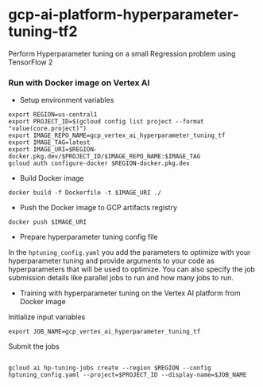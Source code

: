 # gcp-ai-platform-hyperparameter-tuning-tf2
Perform Hyperparameter tuning on a small Regression problem using TensorFlow 2

### Run with Docker image on Vertex AI
* Setup environment variables

```
export REGION=us-central1
export PROJECT_ID=$(gcloud config list project --format "value(core.project)")
export IMAGE_REPO_NAME=gcp_vertex_ai_hyperparameter_tuning_tf
export IMAGE_TAG=latest
export IMAGE_URI=$REGION-docker.pkg.dev/$PROJECT_ID/$IMAGE_REPO_NAME:$IMAGE_TAG
gcloud auth configure-docker $REGION-docker.pkg.dev
```

* Build Docker image

<pre><code>docker build -f Dockerfile -t $IMAGE_URI ./</code></pre>

* Push the Docker image to GCP artifacts registry

<pre><code>docker push $IMAGE_URI</code></pre>

* Prepare hyperparameter tuning config file

In the `hptuning_config.yaml` you add the parameters to optimize with your hyperparameter tuning and provide arguments to your code as hyperparameters that will be used to optimize. You can also specify the job submission details like parallel jobs to run and how many jobs to run.

* Training with hyperparameter tuning on the Vertex AI platform from Docker image

Initialize input variables
```
export JOB_NAME=gcp_vertex_ai_hyperparameter_tuning_tf
```
Submit the jobs
<pre><code>
gcloud ai hp-tuning-jobs create --region $REGION --config hptuning_config.yaml --project=$PROJECT_ID --display-name=$JOB_NAME
</code></pre>
